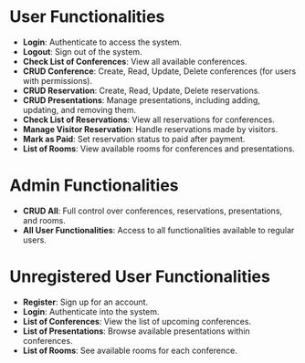 # User Functionalities

- **Login**: Authenticate to access the system.
- **Logout**: Sign out of the system.
- **Check List of Conferences**: View all available conferences.
- **CRUD Conference**: Create, Read, Update, Delete conferences (for users with permissions).
- **CRUD Reservation**: Create, Read, Update, Delete reservations.
- **CRUD Presentations**: Manage presentations, including adding, updating, and removing them.
- **Check List of Reservations**: View all reservations for conferences.
- **Manage Visitor Reservation**: Handle reservations made by visitors.
- **Mark as Paid**: Set reservation status to paid after payment.
- **List of Rooms**: View available rooms for conferences and presentations.

# Admin Functionalities

- **CRUD All**: Full control over conferences, reservations, presentations, and rooms.
- **All User Functionalities**: Access to all functionalities available to regular users.

# Unregistered User Functionalities

- **Register**: Sign up for an account.
- **Login**: Authenticate into the system.
- **List of Conferences**: View the list of upcoming conferences.
- **List of Presentations**: Browse available presentations within conferences.
- **List of Rooms**: See available rooms for each conference.
